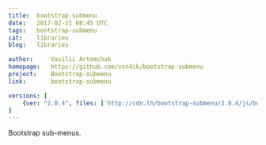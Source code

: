 ```yaml
---
title:	bootstrap-submenu
date:	2017-02-21 08:45 UTC
tags:	bootstrap-submenu
cat:	libraries
blog:	libraries

author:		Vasilii Artemchuk
homepage:	https://github.com/vsn4ik/bootstrap-submenu
project:	Bootstrap-submenu
link:		bootstrap-submenu

versions: [
	{ver: "2.0.4", files: ['http://cdn.lh/bootstrap-submenu/2.0.4/js/bootstrap-submenu.min.js', 'http://cdn.lh/bootstrap-submenu/2.0.4/css/bootstrap-submenu.min.css', 'http://cdn.lh/bootstrap-submenu/2.0.4/js/bootstrap-submenu.js', 'http://cdn.lh/bootstrap-submenu/2.0.4/css/bootstrap-submenu.css']},
]
---
```


Bootstrap sub-menus.